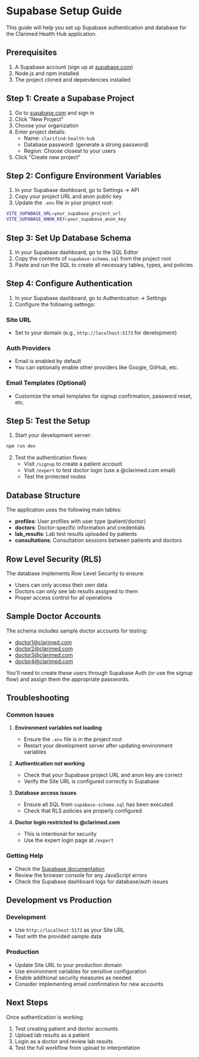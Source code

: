 # Supabase Setup Guide

This guide will help you set up Supabase authentication and database for the Clarimed Health Hub application.

## Prerequisites

1. A Supabase account (sign up at [supabase.com](https://supabase.com))
2. Node.js and npm installed
3. The project cloned and dependencies installed

## Step 1: Create a Supabase Project

1. Go to [supabase.com](https://supabase.com) and sign in
2. Click "New Project"
3. Choose your organization
4. Enter project details:
   - Name: `clarifind-health-hub`
   - Database password: (generate a strong password)
   - Region: Choose closest to your users
5. Click "Create new project"

## Step 2: Configure Environment Variables

1. In your Supabase dashboard, go to Settings → API
2. Copy your project URL and anon public key
3. Update the `.env` file in your project root:

```bash
VITE_SUPABASE_URL=your_supabase_project_url
VITE_SUPABASE_ANON_KEY=your_supabase_anon_key
```

## Step 3: Set Up Database Schema

1. In your Supabase dashboard, go to the SQL Editor
2. Copy the contents of `supabase-schema.sql` from the project root
3. Paste and run the SQL to create all necessary tables, types, and policies

## Step 4: Configure Authentication

1. In your Supabase dashboard, go to Authentication → Settings
2. Configure the following settings:

### Site URL
- Set to your domain (e.g., `http://localhost:5173` for development)

### Auth Providers
- Email is enabled by default
- You can optionally enable other providers like Google, GitHub, etc.

### Email Templates (Optional)
- Customize the email templates for signup confirmation, password reset, etc.

## Step 5: Test the Setup

1. Start your development server:
```bash
npm run dev
```

2. Test the authentication flows:
   - Visit `/signup` to create a patient account
   - Visit `/expert` to test doctor login (use a @clarimed.com email)
   - Test the protected routes

## Database Structure

The application uses the following main tables:

- **profiles**: User profiles with user type (patient/doctor)
- **doctors**: Doctor-specific information and credentials
- **lab_results**: Lab test results uploaded by patients
- **consultations**: Consultation sessions between patients and doctors

## Row Level Security (RLS)

The database implements Row Level Security to ensure:
- Users can only access their own data
- Doctors can only see lab results assigned to them
- Proper access control for all operations

## Sample Doctor Accounts

The schema includes sample doctor accounts for testing:
- doctor1@clarimed.com
- doctor2@clarimed.com
- doctor3@clarimed.com
- doctor4@clarimed.com

You'll need to create these users through Supabase Auth (or use the signup flow) and assign them the appropriate passwords.

## Troubleshooting

### Common Issues

1. **Environment variables not loading**
   - Ensure the `.env` file is in the project root
   - Restart your development server after updating environment variables

2. **Authentication not working**
   - Check that your Supabase project URL and anon key are correct
   - Verify the Site URL is configured correctly in Supabase

3. **Database access issues**
   - Ensure all SQL from `supabase-schema.sql` has been executed
   - Check that RLS policies are properly configured

4. **Doctor login restricted to @clarimed.com**
   - This is intentional for security
   - Use the expert login page at `/expert`

### Getting Help

- Check the [Supabase documentation](https://supabase.com/docs)
- Review the browser console for any JavaScript errors
- Check the Supabase dashboard logs for database/auth issues

## Development vs Production

### Development
- Use `http://localhost:5173` as your Site URL
- Test with the provided sample data

### Production
- Update Site URL to your production domain
- Use environment variables for sensitive configuration
- Enable additional security measures as needed
- Consider implementing email confirmation for new accounts

## Next Steps

Once authentication is working:
1. Test creating patient and doctor accounts
2. Upload lab results as a patient
3. Login as a doctor and review lab results
4. Test the full workflow from upload to interpretation
